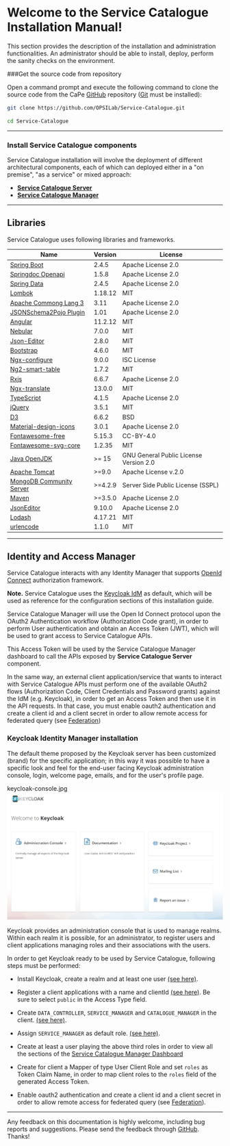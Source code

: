# Welcome to the Service Catalogue Installation Manual!

This section provides the description of the installation and administration functionalities. An
administrator should be able to install, deploy, perform the sanity checks on
the environment.

###Get the source code from repository

Open a command prompt and execute the following command to clone the source code
from the CaPe [GitHub](https://github.com/OPSILab/Service-Catalogue.git) repository ([Git](https://git-scm.com/downloads) must be installed):

```bash
git clone https://github.com/OPSILab/Service-Catalogue.git
```


```bash
cd Service-Catalogue
```


---

### Install Service Catalogue components
Service Catalogue installation will involve the deployment of different architectural components, each of which can deployed either in a "on premise", "as a service" or mixed approach:

  - [**Service Catalogue Server**](install-sc-server.md)
  - [**Service Catalogue Manager**](install-sc-manager.md)
  
 

---
## Libraries

Service Catalogue uses following libraries and frameworks.

| Name                                                                                    | Version       | License                           |
|-----------------------------------------------------------------------------------------|---------------|-----------------------------------|
| [Spring Boot](https://spring.io/projects/spring-boot)                                   | 2.4.5         | Apache License 2.0                |
| [Springdoc Openapi](https://springdoc.org)                                              | 1.5.8         | Apache License 2.0                |
| [Spring Data](https://spring.io/projects/spring-data)                                   | 2.4.5         | Apache License 2.0                |
| [Lombok](https://projectlombok.org/)                                                    | 1.18.12       | MIT                               |
| [Apache Commong Lang 3](https://commons.apache.org)                                     | 3.11          | Apache License 2.0                |
| [JSONSchema2Pojo Plugin](http://jsonschema2pojo.org)                                    | 1.01          | Apache License 2.0                |
| [Angular](angular.io)                                                                   | 11.2.12       | MIT                               |
| [Nebular](https://akveo.github.io/nebular)                                              | 7.0.0         | MIT                               |
| [Json-Editor](https://github.com/json-editor/json-editor)                               | 2.8.0         | MIT                               |
| [Bootstrap](https://getbootstrap.com )                                                  | 4.6.0         | MIT                               |
| [Ngx-configure](https://github.com/catrielmuller/ngx-configure)                         | 9.0.0         | ISC License                       |
| [Ng2-smart-table](https://akveo.github.io/ng2-smart-table)                              | 1.7.2         | MIT                               |
| [Rxjs](https://rxjs.dev/guide/overview)                                                 | 6.6.7         | Apache License 2.0                |
| [Ngx-translate](http://www.ngx-translate.com/)                                          | 13.0.0        | MIT                               |
| [TypeScript](https://www.typescriptlang.org)                                            | 4.1.5         | Apache License 2.0                |
| [jQuery](jquery.com)                                                                    | 3.5.1         | MIT                               |
| [D3](https://d3js.org)                                                                  | 6.6.2         | BSD                               |
| [Material-design-icons](https://github.com/google/material-design-icons)                | 3.0.1         | Apache License 2.0                |
| [Fontawesome-free](https://fontawesome.com)                                             | 5.15.3        | CC-BY-4.0                         |
| [Fontawesome-svg-core](https://www.npmjs.com/package/@fortawesome/fontawesome-svg-core) | 1.2.35        | MIT                               |                                                                  |               |                                   |
| [Java OpenJDK](https://openjdk.java.net/)                                                                      | >= 15                 | GNU General Public License Version 2.0  |
| [Apache Tomcat](https://tomcat.apache.org)                                                                     | >=9.0                | Apache License v.2.0                    |
| [MongoDB Community Server](www.mongodb.com)                                                                    | >=4.2.9              | Server Side Public License (SSPL)       |
| [Maven](https://maven.apache.org)                                                                              | >=3.5.0              | Apache License 2.0
| [JsonEditor](https://www.npmjs.com/package/jsoneditor)                                                                              | 9.10.0              | Apache License 2.0                      |
| [Lodash](https://www.npmjs.com/package/lodash)                                                                              | 4.17.21              | MIT                      |
| [urlencode](https://github.com/node-modules/urlencode)                                                                              | 1.1.0             | MIT

---

<a name="identity-manager"></a>
## Identity and Access Manager

Service Catalogue  interacts with any Identity Manager that supports [OpenId Connect](https://openid.net/connect/) authorization framework.

**Note.** Service Catalogue uses the [Keycloak IdM](https://www.keycloak.org/) as default, which will be used as reference for the configuration sections of this installation guide.

Service Catalogue Manager will use the Open Id Connect protocol upon the OAuth2 Authentication workflow (Authorization Code grant), in order to perform User authentication and obtain an Access Token (JWT), which will be used to grant access to Service Catalogue APIs. 

This Access Token will be used by the Service Catalogue Manager dashboard to call the APIs exposed  by **Service Catalogue Server** component.

In the same way, an external client application/service that wants to interact with Service Catalogue APIs must perform one of the available OAuth2 flows (Authorization Code, Client Credentials and Password grants) against the IdM (e.g. Keycloak), in order to get an Access Token and then use it in the API requests. In that case, you must enable oauth2 authentication and create a client id and a client secret in order to allow remote access for federated query (see [Federation](../usage/federation-how-to.md))

### Keycloak Identity Manager installation

The default theme proposed by the Keycloak server has been customized (brand) for the specific application; in this way it was possible to have a specific look and feel for the end-user facing Keycloak administration console, login, welcome page, emails, and for the user's profile page.

keycloak-console.jpg
![alt tag](keycloak-console.jpg "Keycloak Admin Console")

Keycloak provides an administration console that is used to manage realms. Within each realm it is possible, for an administrator, to register users and client applications managing roles and their associations with the users.


In order to get Keycloak ready to be used by Service Catalogue, following steps must be performed:

 - Install Keycloak, create a realm and at least one user [(see here)](https://www.keycloak.org/getting-started/getting-started-docker).
 - Register a client applications with a name and clientId [(see here)](https://www.keycloak.org/docs/latest/server_admin/#_clients). Be sure to select `public` in the Access Type field.
 - Create  `DATA_CONTROLLER`, `SERVICE_MANAGER` and `CATALOGUE_MANAGER`
 in the  client. [(see here)](https://www.keycloak.org/docs/latest/server_admin/#client-roles).
 - Assign  `SERVICE_MANAGER` as default role. [(see here)](https://www.keycloak.org/docs/latest/server_admin/#_default_roles).

 - Create at least a user playing the above third roles in order to view all the sections of the  [Service Catalogue Manager Dashboard](../usage/index.md)

 - Create for client a Mapper of type User Client Role and set `roles` as Token Claim Name, in order to map client roles to the `roles` field of the generated Access Token. 

  - Enable oauth2 authentication and create a client id and a client secret in order to allow remote access for federated query (see [Federation](../usage/federation-how-to.md)). 

---

Any feedback on this documentation is highly welcome, including bug reports and
suggestions. Please send the feedback through
[GitHub](https://github.com/OPSILab/Service-Catalogue). Thanks!

